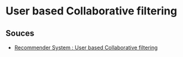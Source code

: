 # User based Collaborative filtering

## Souces

- [Recommender System : User based Collaborative filtering](https://medium.com/@deepapandithu/recommender-system-user-collaborative-filtering-37613f0c6a9)
